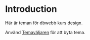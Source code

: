 Introduction
===============================

Här är teman för dbwebb kurs design.

Använd [Temaväljaren](/dbwebb/design/me/anax-flat/htdocs/theme-selector/) för att byta tema.